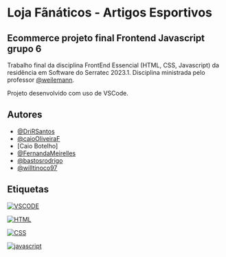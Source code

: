 # Loja Fãnáticos - Artigos Esportivos
## Ecommerce projeto final Frontend Javascript grupo 6

Trabalho final da disciplina FrontEnd Essencial (HTML, CSS, Javascript) da residência em Software do Serratec 2023.1. Disciplina ministrada pelo professor [@weilemann](https://github.com/weilemann).

Projeto desenvolvido com uso de VSCode.

## Autores

- [@DriRSantos](https://github.com/DriRSantos/)
- [@caioOliveiraF](https://github.com/caioOliveiraF)
- [Caio Botelho]
- [@FernandaMeirelles](https://github.com/FernandaMeirelles)
- [@bastosrodrigo](https://github.com/bastosrodrigo)
- [@willtinoco97](https://github.com/willtinoco97)

## Etiquetas

[![VSCODE](https://img.shields.io/badge/Made%20with-VSCode-orange)]()

[![HTML](https://img.shields.io/badge/HTML-239120?style=for-the-badge&logo=html5&logoColor=white)]()

[![CSS](https://img.shields.io/badge/CSS-239120?&style=for-the-badge&logo=css3&logoColor=white)]()

[![javascript](https://img.shields.io/badge/JavaScript-F7DF1E?style=for-the-badge&logo=javascript&logoColor=black)]()